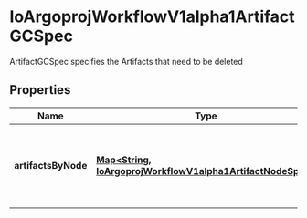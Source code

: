 

# IoArgoprojWorkflowV1alpha1ArtifactGCSpec

ArtifactGCSpec specifies the Artifacts that need to be deleted

## Properties

Name | Type | Description | Notes
------------ | ------------- | ------------- | -------------
**artifactsByNode** | [**Map&lt;String, IoArgoprojWorkflowV1alpha1ArtifactNodeSpec&gt;**](IoArgoprojWorkflowV1alpha1ArtifactNodeSpec.md) | ArtifactsByNode maps Node name to information pertaining to Artifacts on that Node |  [optional]




